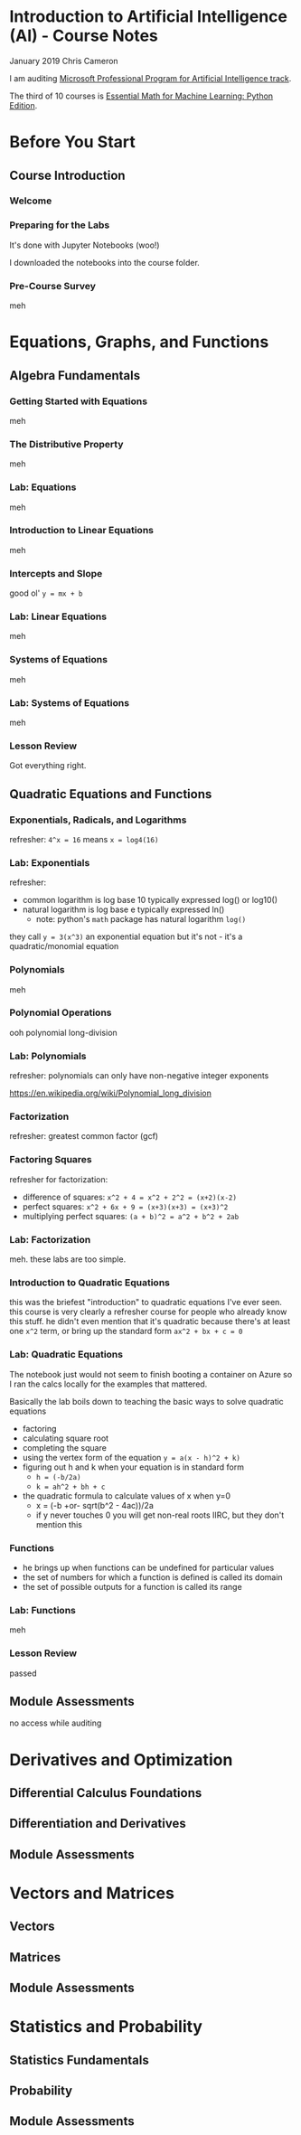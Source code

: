 Introduction to Artificial Intelligence (AI) - Course Notes
============
January 2019
Chris Cameron

I am auditing [Microsoft Professional Program for Artificial Intelligence track](https://academy.microsoft.com/en-us/tracks/artificial-intelligence/).

The third of 10 courses is [Essential Math for Machine Learning: Python Edition](https://courses.edx.org/courses/course-v1:Microsoft+DAT208x+1T2019/course/).

# Before You Start

## Course Introduction

### Welcome

### Preparing for the Labs

It's done with Jupyter Notebooks (woo!)

I downloaded the notebooks into the course folder.

### Pre-Course Survey

meh

# Equations, Graphs, and Functions

## Algebra Fundamentals

### Getting Started with Equations

meh

### The Distributive Property

meh

### Lab: Equations

meh

### Introduction to Linear Equations

meh

### Intercepts and Slope

good ol' `y = mx + b`

### Lab: Linear Equations

meh

### Systems of Equations

meh

### Lab: Systems of Equations

meh

### Lesson Review

Got everything right.

## Quadratic Equations and Functions

### Exponentials, Radicals, and Logarithms

refresher: `4^x = 16` means `x = log4(16)`

### Lab: Exponentials

refresher:
- common logarithm is log base 10 typically expressed log() or log10()
- natural logarithm is log base e typically expressed ln()
  - note: python's `math` package has natural logarithm `log()`

they call `y = 3(x^3)` an exponential equation but it's not - it's a quadratic/monomial equation

### Polynomials

meh

### Polynomial Operations

ooh polynomial long-division

### Lab: Polynomials

refresher: polynomials can only have non-negative integer exponents

https://en.wikipedia.org/wiki/Polynomial_long_division

### Factorization

refresher: greatest common factor (gcf)

### Factoring Squares

refresher for factorization:
- difference of squares: `x^2 + 4 = x^2 + 2^2 = (x+2)(x-2)`
- perfect squares: `x^2 + 6x + 9 = (x+3)(x+3) = (x+3)^2`
- multiplying perfect squares: `(a + b)^2 = a^2 + b^2 + 2ab`

### Lab: Factorization

meh. these labs are too simple.

### Introduction to Quadratic Equations

this was the briefest "introduction" to quadratic equations I've ever seen. this course is very clearly a refresher course for people who already know this stuff. he didn't even mention that it's quadratic because there's at least one `x^2` term, or bring up the standard form `ax^2 + bx + c = 0`

### Lab: Quadratic Equations

The notebook just would not seem to finish booting a container on Azure so I ran the calcs locally for the examples that mattered.

Basically the lab boils down to teaching the basic ways to solve quadratic equations

- factoring
- calculating square root
- completing the square
- using the vertex form of the equation `y = a(x - h)^2 + k)`
- figuring out h and k when your equation is in standard form
  - `h = (-b/2a)`
  - `k = ah^2 + bh + c`
- the quadratic formula to calculate values of x when y=0
  - x = (-b +or- sqrt(b^2 - 4ac))/2a
  - if y never touches 0 you will get non-real roots IIRC, but they don't mention this

### Functions

- he brings up when functions can be undefined for particular values
- the set of numbers for which a function is defined is called its domain
- the set of possible outputs for a function is called its range

### Lab: Functions

meh

### Lesson Review

passed

## Module Assessments

no access while auditing

# Derivatives and Optimization

## Differential Calculus Foundations

## Differentiation and Derivatives

## Module Assessments

# Vectors and Matrices

## Vectors

## Matrices

## Module Assessments

# Statistics and Probability

## Statistics Fundamentals

## Probability

## Module Assessments
